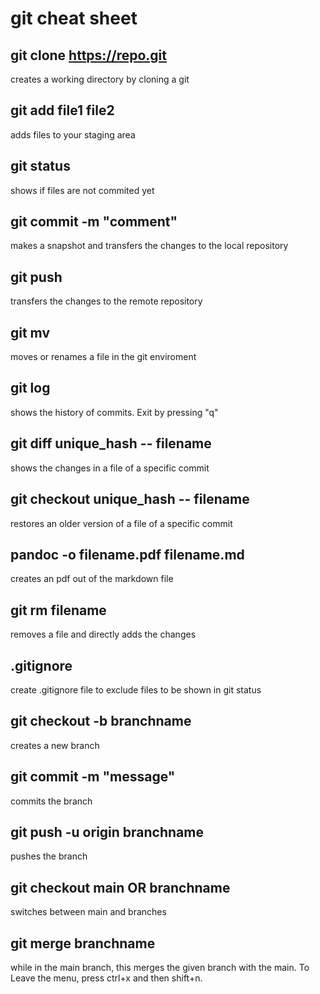 # git cheat sheet

## git clone https://repo.git
creates a working directory by cloning a git

## git add file1 file2
adds files to your staging area

## git status
shows if files are not commited yet

## git commit -m "comment"
makes a snapshot and transfers the changes to the local repository

## git push
transfers the changes to the remote repository

## git mv
moves or renames a file in the git enviroment

## git log
shows the history of commits. Exit by pressing "q"

## git diff unique_hash -- filename
shows the changes in a file of a specific commit

## git checkout unique_hash -- filename
restores an older version of a file of a specific commit

## pandoc -o filename.pdf filename.md
creates an pdf out of the markdown file

## git rm filename
removes a file and directly adds the changes

## .gitignore
create .gitignore file to exclude files to be shown in git status

## git checkout -b branchname
creates a new branch

## git commit -m "message"
commits the branch

## git push -u origin branchname
pushes the branch

## git checkout main OR branchname
switches between main and branches

## git merge branchname
while in the main branch, this merges the given branch with the main. To Leave the menu, press ctrl+x and then shift+n.